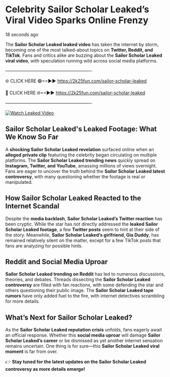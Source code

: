 # Celebrity Sailor Scholar Leaked’s Viral Video Sparks Online Frenzy

18 seconds ago

The **Sailor Scholar Leaked leaked video** has taken the internet by storm, becoming one of the most talked-about topics on **Twitter, Reddit, and TikTok**. Fans and critics alike are buzzing about the **Sailor Scholar Leaked viral video**, with speculation running wild across social media platforms.

———————————————————-

🌐 CLICK HERE 🟢==►► https://2k25fun.com/sailor-scholar-leaked

🔴 CLICK HERE 🌐==►► https://2k25fun.com/sailor-scholar-leaked

———————————————————-

[![Watch Leaked Video](https://miro.medium.com/v2/resize:fit:828/format:webp/1*cilzJN44JGOrTw9NJCrNHA.gif "Watch Leaked Video")](https://2k25fun.com/sailor-scholar-leaked)

## **Sailor Scholar Leaked's Leaked Footage: What We Know So Far**  
A **shocking Sailor Scholar Leaked revelation** surfaced online when an **alleged private clip** featuring the celebrity began circulating on multiple platforms. The **Sailor Scholar Leaked trending news** quickly spread on **Instagram, Twitter, and YouTube**, amassing millions of views overnight. Fans are eager to uncover the truth behind the **Sailor Scholar Leaked latest controversy**, with many questioning whether the footage is real or manipulated.  

## **How Sailor Scholar Leaked Reacted to the Internet Scandal**  
Despite the **media backlash**, **Sailor Scholar Leaked’s Twitter reaction** has been cryptic. While the star has not directly addressed the **leaked Sailor Scholar Leaked footage**, a few **Twitter posts** seem to hint at their side of the story. Meanwhile, **Sailor Scholar Leaked’s girlfriend, Gia Duddy**, has remained relatively silent on the matter, except for a few TikTok posts that fans are analyzing for possible hints.  

## **Reddit and Social Media Uproar**  
**Sailor Scholar Leaked trending on Reddit** has led to numerous discussions, theories, and debates. Threads dissecting the **Sailor Scholar Leaked controversy** are filled with fan reactions, with some defending the star and others questioning their public image. The **Sailor Scholar Leaked tape rumors** have only added fuel to the fire, with internet detectives scrambling for more details.  

## **What’s Next for Sailor Scholar Leaked?**  
As the **Sailor Scholar Leaked reputation crisis** unfolds, fans eagerly await an official response. Whether this **social media uproar** will damage **Sailor Scholar Leaked’s career** or be dismissed as yet another internet sensation remains uncertain. One thing is for sure—this **Sailor Scholar Leaked viral moment** is far from over.  

👉 **Stay tuned for the latest updates on the Sailor Scholar Leaked controversy as more details emerge!**  